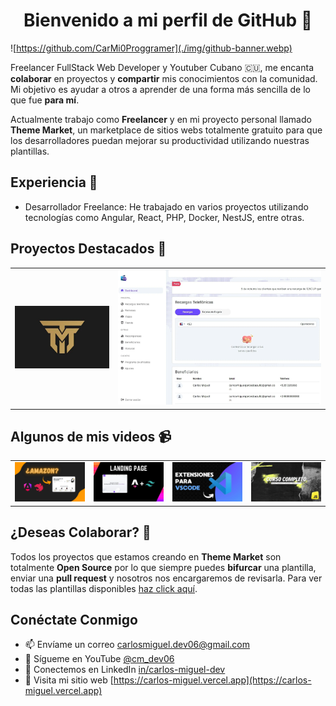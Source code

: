 <h1 align="center">Bienvenido a mi perfil de GitHub 👋</h1>

![https://github.com/CarMi0Proggramer](./img/github-banner.webp)

Freelancer FullStack Web Developer y Youtuber Cubano 🇨🇺, me encanta **colaborar** en proyectos y **compartir** mis conocimientos con la comunidad. Mi objetivo es ayudar a otros a aprender de una forma más sencilla de lo que fue **para mí**.

Actualmente trabajo como **Freelancer** y en mi proyecto personal llamado **Theme Market**, un marketplace de sitios webs totalmente gratuito para que los desarrolladores puedan mejorar su productividad utilizando nuestras plantillas.

## Experiencia 🔭

-   Desarrollador Freelance: He trabajado en varios proyectos utilizando tecnologías como Angular, React, PHP, Docker, NestJS, entre otras.

## Proyectos Destacados 💼

<table style="width: 100%">
  <tr>
    <td>
      <a href="https://github.com/ThemeMarket">
        <img src="./img/projects/thememarket.webp" />
      </a>
    </td>
    <td style="max-width:50%;">
      <a href="https://gotosend.com">
        <img src="./img/projects/gotosend.webp" />
      </a>
    </td>
  </tr>
</table>

## Algunos de mis videos 📹

<table style="width: 100%">
  <tr>
    <td>
      <a href="#">
        <img src="./img/videos/angular-nestjs-course.webp" />
      </a>
    </td>
    <td>
      <a href="https://youtu.be/jKndgWrs2U0?si=DQkAk5PZt9QLnh1o">
        <img src="./img/videos/astro-portfolio.webp" />
      </a>
    </td>
    <td>
      <a href="https://youtu.be/Lgqusuk53sk?si=DgrPAjBjETyoBeST">
        <img src="./img/videos/vscode-extensions.webp" />
      </a>
    </td>
    <td>
      <a href="https://youtu.be/SLZ8Gn-T2Pc?si=VV7XfIoS5h58SA64">
        <img src="./img/videos/js-objects-course.webp" />
      </a>
    </td>
  </tr>
</table>

## ¿Deseas Colaborar? 🤝

Todos los proyectos que estamos creando en **Theme Market** son totalmente **Open Source** por lo que siempre puedes **bifurcar** una plantilla, enviar una **pull request** y nosotros nos encargaremos de revisarla. Para ver todas las plantillas disponibles [haz click aquí](https://github.com/ThemeMarket?tab=repositories).

## Conéctate Conmigo

-   📫 Envíame un correo [carlosmiguel.dev06@gmail.com](mailto:carlosmiguel.dev06@gmail.com)
-   🔴 Sígueme en YouTube [@cm_dev06](https://www.youtube.com/@cm_dev06)
-   🔵 Conectemos en LinkedIn [in/carlos-miguel-dev](https://www.linkedin.com/in/carlos-miguel-dev)
-   🚀 Visita mi sitio web [https://carlos-miguel.vercel.app](https://carlos-miguel.vercel.app)
